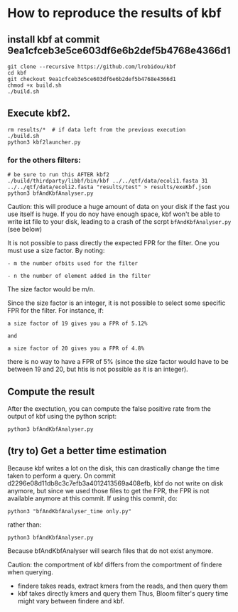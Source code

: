 # How to reproduce the results of kbf

## install kbf at commit 9ea1cfceb3e5ce603df6e6b2def5b4768e4366d1
```
git clone --recursive https://github.com/lrobidou/kbf
cd kbf
git checkout 9ea1cfceb3e5ce603df6e6b2def5b4768e4366d1
chmod +x build.sh
./build.sh
```
## Execute kbf2.
```
rm results/*  # if data left from the previous execution
./build.sh
python3 kbf2launcher.py
```
### for the others filters:

```
# be sure to run this AFTER kbf2
./build/thirdparty/libbf/bin/kbf ../../qtf/data/ecoli1.fasta 31 ../../qtf/data/ecoli2.fasta "results/test" > results/exeKbf.json
python3 bfAndKbfAnalyser.py
```

Caution: this will produce a huge amount of data on your disk if the fast you use itself is huge. If you do noy have enough space, kbf won't be able to write ist file to your disk, leading to a crash of the scrpt ```bfAndKbfAnalyser.py``` (see below)

It is not possible to pass directly the expected FPR for the filter. One you must use a size factor.
By noting:

    - m the number ofbits used for the filter 
    
    - n the number of element added in the filter
    
The size factor would be m/n.

Since the size factor is an integer, it is not possible to select some specific FPR for the filter. For instance, if:

    a size factor of 19 gives you a FPR of 5.12%
    
    and
    
    a size factor of 20 gives you a FPR of 4.8%
    
there is no way to have a FPR of 5% (since the size factor would have to be between 19 and 20, but htis is not possible as it is an integer).

## Compute the result
After the exectution, you can compute the false positive rate from the output of kbf using the python script:
```
python3 bfAndKbfAnalyser.py
```

## (try to) Get a better time estimation

Because kbf writes a lot on the disk, this can drastically change the time taken to perform a query. On commit d2296e08d11db8c3c7efb3a4012413569a408efb, kbf do not write on disk anymore, but since we used those files to get the FPR, the FPR is not available anymore at this commit. If using this commit, do:
```
python3 "bfAndKbfAnalyser_time only.py"
```
rather than:
```
python3 bfAndKbfAnalyser.py
```
Because bfAndKbfAnalyser will search files that do not exist anymore.

Caution: the comportment of kbf differs from the comportment of findere when querying. 
- findere takes reads, extract kmers from the reads, and then query them
- kbf takes directly kmers and query them 
Thus, Bloom filter's query time might vary between findere and kbf.


